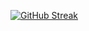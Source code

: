 
[![GitHub Streak](http://github-readme-streak-stats.herokuapp.com?user=qa1602&theme=dark&exclude_days=Sun&card_width=496)](https://git.io/qa1602)
